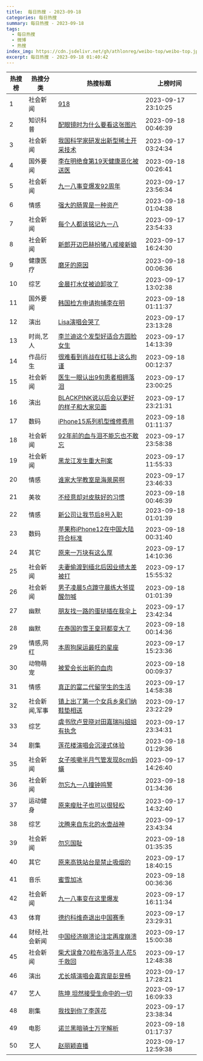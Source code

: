```yaml
---
title:  每日热搜 - 2023-09-18
categories: 每日热搜
summary: 每日热搜 - 2023-09-18
tags:
  - 每日热搜
  - 微博
  - 热搜
index_img: https://cdn.jsdelivr.net/gh/athlonreg/weibo-top/weibo-top.jpeg
excerpt: 每日热搜 - 2023-09-18 01:40:42
---
```


| 热搜榜 | 热搜分类 | 热搜标题 | 上榜时间 |
| --- | --- | --- | --- |
| 1 | 社会新闻 | [918](https://s.weibo.com/weibo%3Fq%3D%2523918%2523) | 2023-09-17 23:10:25 | 
| 2 | 知识科普 | [配眼镜时为什么要看这张图片](https://s.weibo.com/weibo%3Fq%3D%2523%E9%85%8D%E7%9C%BC%E9%95%9C%E6%97%B6%E4%B8%BA%E4%BB%80%E4%B9%88%E8%A6%81%E7%9C%8B%E8%BF%99%E5%BC%A0%E5%9B%BE%E7%89%87%2523) | 2023-09-18 00:46:39 | 
| 3 | 社会新闻 | [我国科学家研发出新型稀土开采技术](https://s.weibo.com/weibo%3Fq%3D%2523%E6%88%91%E5%9B%BD%E7%A7%91%E5%AD%A6%E5%AE%B6%E7%A0%94%E5%8F%91%E5%87%BA%E6%96%B0%E5%9E%8B%E7%A8%80%E5%9C%9F%E5%BC%80%E9%87%87%E6%8A%80%E6%9C%AF%2523) | 2023-09-17 03:24:34 | 
| 4 | 国外要闻 | [李在明绝食第19天健康恶化被送医](https://s.weibo.com/weibo%3Fq%3D%2523%E6%9D%8E%E5%9C%A8%E6%98%8E%E7%BB%9D%E9%A3%9F%E7%AC%AC19%E5%A4%A9%E5%81%A5%E5%BA%B7%E6%81%B6%E5%8C%96%E8%A2%AB%E9%80%81%E5%8C%BB%2523) | 2023-09-18 00:26:41 | 
| 5 | 社会新闻 | [九一八事变爆发92周年](https://s.weibo.com/weibo%3Fq%3D%2523%E4%B9%9D%E4%B8%80%E5%85%AB%E4%BA%8B%E5%8F%98%E7%88%86%E5%8F%9192%E5%91%A8%E5%B9%B4%2523) | 2023-09-17 23:56:34 | 
| 6 | 情感 | [强大的肠胃是一种资产](https://s.weibo.com/weibo%3Fq%3D%2523%E5%BC%BA%E5%A4%A7%E7%9A%84%E8%82%A0%E8%83%83%E6%98%AF%E4%B8%80%E7%A7%8D%E8%B5%84%E4%BA%A7%2523) | 2023-09-18 01:04:38 | 
| 7 | 社会新闻 | [每个人都该铭记九一八](https://s.weibo.com/weibo%3Fq%3D%2523%E6%AF%8F%E4%B8%AA%E4%BA%BA%E9%83%BD%E8%AF%A5%E9%93%AD%E8%AE%B0%E4%B9%9D%E4%B8%80%E5%85%AB%2523) | 2023-09-17 23:54:33 | 
| 8 | 社会新闻 | [新郎开迈巴赫扮猪八戒接新娘](https://s.weibo.com/weibo%3Fq%3D%2523%E6%96%B0%E9%83%8E%E5%BC%80%E8%BF%88%E5%B7%B4%E8%B5%AB%E6%89%AE%E7%8C%AA%E5%85%AB%E6%88%92%E6%8E%A5%E6%96%B0%E5%A8%98%2523) | 2023-09-17 16:24:30 | 
| 9 | 健康医疗 | [磨牙的原因](https://s.weibo.com/weibo%3Fq%3D%2523%E7%A3%A8%E7%89%99%E7%9A%84%E5%8E%9F%E5%9B%A0%2523) | 2023-09-18 00:06:36 | 
| 10 | 综艺 | [金晨打水仗被迫卸妆了](https://s.weibo.com/weibo%3Fq%3D%2523%E9%87%91%E6%99%A8%E6%89%93%E6%B0%B4%E4%BB%97%E8%A2%AB%E8%BF%AB%E5%8D%B8%E5%A6%86%E4%BA%86%2523) | 2023-09-17 13:02:38 | 
| 11 | 国外要闻 | [韩国检方申请拘捕李在明](https://s.weibo.com/weibo%3Fq%3D%2523%E9%9F%A9%E5%9B%BD%E6%A3%80%E6%96%B9%E7%94%B3%E8%AF%B7%E6%8B%98%E6%8D%95%E6%9D%8E%E5%9C%A8%E6%98%8E%2523) | 2023-09-18 01:11:37 | 
| 12 | 演出 | [Lisa演唱会哭了](https://s.weibo.com/weibo%3Fq%3D%2523Lisa%E6%BC%94%E5%94%B1%E4%BC%9A%E5%93%AD%E4%BA%86%2523) | 2023-09-17 23:13:28 | 
| 13 | 时尚,艺人 | [李兰迪这个发型好适合方圆脸女生](https://s.weibo.com/weibo%3Fq%3D%2523%E6%9D%8E%E5%85%B0%E8%BF%AA%E8%BF%99%E4%B8%AA%E5%8F%91%E5%9E%8B%E5%A5%BD%E9%80%82%E5%90%88%E6%96%B9%E5%9C%86%E8%84%B8%E5%A5%B3%E7%94%9F%2523) | 2023-09-17 14:13:39 | 
| 14 | 作品衍生 | [很难看到肖战在红毯上这么拘谨](https://s.weibo.com/weibo%3Fq%3D%2523%E5%BE%88%E9%9A%BE%E7%9C%8B%E5%88%B0%E8%82%96%E6%88%98%E5%9C%A8%E7%BA%A2%E6%AF%AF%E4%B8%8A%E8%BF%99%E4%B9%88%E6%8B%98%E8%B0%A8%2523) | 2023-09-18 00:12:37 | 
| 15 | 社会新闻 | [医生一眼认出9旬患者相拥落泪](https://s.weibo.com/weibo%3Fq%3D%2523%E5%8C%BB%E7%94%9F%E4%B8%80%E7%9C%BC%E8%AE%A4%E5%87%BA9%E6%97%AC%E6%82%A3%E8%80%85%E7%9B%B8%E6%8B%A5%E8%90%BD%E6%B3%AA%2523) | 2023-09-17 23:00:25 | 
| 16 | 演出 | [BLACKPINK说以后会以更好的样子和大家见面](https://s.weibo.com/weibo%3Fq%3D%2523BLACKPINK%E8%AF%B4%E4%BB%A5%E5%90%8E%E4%BC%9A%E4%BB%A5%E6%9B%B4%E5%A5%BD%E7%9A%84%E6%A0%B7%E5%AD%90%E5%92%8C%E5%A4%A7%E5%AE%B6%E8%A7%81%E9%9D%A2%2523) | 2023-09-17 23:21:31 | 
| 17 | 数码 | [iPhone15系列机型维修费用](https://s.weibo.com/weibo%3Fq%3D%2523iPhone15%E7%B3%BB%E5%88%97%E6%9C%BA%E5%9E%8B%E7%BB%B4%E4%BF%AE%E8%B4%B9%E7%94%A8%2523) | 2023-09-18 01:11:37 | 
| 18 | 社会新闻 | [92年前的血与泪不能忘也不敢忘](https://s.weibo.com/weibo%3Fq%3D%252392%E5%B9%B4%E5%89%8D%E7%9A%84%E8%A1%80%E4%B8%8E%E6%B3%AA%E4%B8%8D%E8%83%BD%E5%BF%98%E4%B9%9F%E4%B8%8D%E6%95%A2%E5%BF%98%2523) | 2023-09-17 23:58:38 | 
| 19 | 社会新闻 | [黑龙江发生重大刑案](https://s.weibo.com/weibo%3Fq%3D%2523%E9%BB%91%E9%BE%99%E6%B1%9F%E5%8F%91%E7%94%9F%E9%87%8D%E5%A4%A7%E5%88%91%E6%A1%88%2523) | 2023-09-17 11:55:33 | 
| 20 | 情感 | [谁家大学教室是海景房啊](https://s.weibo.com/weibo%3Fq%3D%2523%E8%B0%81%E5%AE%B6%E5%A4%A7%E5%AD%A6%E6%95%99%E5%AE%A4%E6%98%AF%E6%B5%B7%E6%99%AF%E6%88%BF%E5%95%8A%2523) | 2023-09-17 23:46:33 | 
| 21 | 美妆 | [不经意却对皮肤好的习惯](https://s.weibo.com/weibo%3Fq%3D%2523%E4%B8%8D%E7%BB%8F%E6%84%8F%E5%8D%B4%E5%AF%B9%E7%9A%AE%E8%82%A4%E5%A5%BD%E7%9A%84%E4%B9%A0%E6%83%AF%2523) | 2023-09-18 00:46:39 | 
| 22 | 情感 | [新公司让我节后8号入职](https://s.weibo.com/weibo%3Fq%3D%2523%E6%96%B0%E5%85%AC%E5%8F%B8%E8%AE%A9%E6%88%91%E8%8A%82%E5%90%8E8%E5%8F%B7%E5%85%A5%E8%81%8C%2523) | 2023-09-18 01:01:39 | 
| 23 | 数码 | [苹果称iPhone12在中国大陆符合标准](https://s.weibo.com/weibo%3Fq%3D%2523%E8%8B%B9%E6%9E%9C%E7%A7%B0iPhone12%E5%9C%A8%E4%B8%AD%E5%9B%BD%E5%A4%A7%E9%99%86%E7%AC%A6%E5%90%88%E6%A0%87%E5%87%86%2523) | 2023-09-18 00:31:40 | 
| 24 | 其它 | [原来一万块有这么厚](https://s.weibo.com/weibo%3Fq%3D%2523%E5%8E%9F%E6%9D%A5%E4%B8%80%E4%B8%87%E5%9D%97%E6%9C%89%E8%BF%99%E4%B9%88%E5%8E%9A%2523) | 2023-09-17 14:10:36 | 
| 25 | 社会新闻 | [夫妻偷渡到缅北后因业绩太差被打](https://s.weibo.com/weibo%3Fq%3D%2523%E5%A4%AB%E5%A6%BB%E5%81%B7%E6%B8%A1%E5%88%B0%E7%BC%85%E5%8C%97%E5%90%8E%E5%9B%A0%E4%B8%9A%E7%BB%A9%E5%A4%AA%E5%B7%AE%E8%A2%AB%E6%89%93%2523) | 2023-09-17 15:55:32 | 
| 26 | 社会新闻 | [男子凌晨5点蹲守晨练大爷提醒勿喊](https://s.weibo.com/weibo%3Fq%3D%2523%E7%94%B7%E5%AD%90%E5%87%8C%E6%99%A85%E7%82%B9%E8%B9%B2%E5%AE%88%E6%99%A8%E7%BB%83%E5%A4%A7%E7%88%B7%E6%8F%90%E9%86%92%E5%8B%BF%E5%96%8A%2523) | 2023-09-18 01:01:39 | 
| 27 | 幽默 | [朋友找一路的蛋挞插在我伞上](https://s.weibo.com/weibo%3Fq%3D%2523%E6%9C%8B%E5%8F%8B%E6%89%BE%E4%B8%80%E8%B7%AF%E7%9A%84%E8%9B%8B%E6%8C%9E%E6%8F%92%E5%9C%A8%E6%88%91%E4%BC%9E%E4%B8%8A%2523) | 2023-09-17 23:42:34 | 
| 28 | 幽默 | [在泰国的雪王皇冠都变大了](https://s.weibo.com/weibo%3Fq%3D%2523%E5%9C%A8%E6%B3%B0%E5%9B%BD%E7%9A%84%E9%9B%AA%E7%8E%8B%E7%9A%87%E5%86%A0%E9%83%BD%E5%8F%98%E5%A4%A7%E4%BA%86%2523) | 2023-09-18 00:14:36 | 
| 29 | 情感,网红 | [本周狗屎运最旺的星座](https://s.weibo.com/weibo%3Fq%3D%2523%E6%9C%AC%E5%91%A8%E7%8B%97%E5%B1%8E%E8%BF%90%E6%9C%80%E6%97%BA%E7%9A%84%E6%98%9F%E5%BA%A7%2523) | 2023-09-17 15:23:36 | 
| 30 | 动物萌宠 | [被爱会长出新的血肉](https://s.weibo.com/weibo%3Fq%3D%2523%E8%A2%AB%E7%88%B1%E4%BC%9A%E9%95%BF%E5%87%BA%E6%96%B0%E7%9A%84%E8%A1%80%E8%82%89%2523) | 2023-09-18 00:09:37 | 
| 31 | 情感 | [真正的富二代留学生的生活](https://s.weibo.com/weibo%3Fq%3D%2523%E7%9C%9F%E6%AD%A3%E7%9A%84%E5%AF%8C%E4%BA%8C%E4%BB%A3%E7%95%99%E5%AD%A6%E7%94%9F%E7%9A%84%E7%94%9F%E6%B4%BB%2523) | 2023-09-17 14:58:38 | 
| 32 | 社会新闻,军事 | [镇上出了第一个女兵乡亲们纳鞋垫相送](https://s.weibo.com/weibo%3Fq%3D%2523%E9%95%87%E4%B8%8A%E5%87%BA%E4%BA%86%E7%AC%AC%E4%B8%80%E4%B8%AA%E5%A5%B3%E5%85%B5%E4%B9%A1%E4%BA%B2%E4%BB%AC%E7%BA%B3%E9%9E%8B%E5%9E%AB%E7%9B%B8%E9%80%81%2523) | 2023-09-17 23:22:29 | 
| 33 | 综艺 | [虞书欣卢昱晓对田嘉瑞叫姐姐有执念](https://s.weibo.com/weibo%3Fq%3D%2523%E8%99%9E%E4%B9%A6%E6%AC%A3%E5%8D%A2%E6%98%B1%E6%99%93%E5%AF%B9%E7%94%B0%E5%98%89%E7%91%9E%E5%8F%AB%E5%A7%90%E5%A7%90%E6%9C%89%E6%89%A7%E5%BF%B5%2523) | 2023-09-17 23:34:31 | 
| 34 | 剧集 | [莲花楼演唱会沉浸式体验](https://s.weibo.com/weibo%3Fq%3D%2523%E8%8E%B2%E8%8A%B1%E6%A5%BC%E6%BC%94%E5%94%B1%E4%BC%9A%E6%B2%89%E6%B5%B8%E5%BC%8F%E4%BD%93%E9%AA%8C%2523) | 2023-09-18 01:29:36 | 
| 35 | 社会新闻 | [女子咳嗽半月气管发现8cm蚂蟥](https://s.weibo.com/weibo%3Fq%3D%2523%E5%A5%B3%E5%AD%90%E5%92%B3%E5%97%BD%E5%8D%8A%E6%9C%88%E6%B0%94%E7%AE%A1%E5%8F%91%E7%8E%B08cm%E8%9A%82%E8%9F%A5%2523) | 2023-09-17 14:26:40 | 
| 36 | 社会新闻 | [勿忘九一八撞钟鸣警](https://s.weibo.com/weibo%3Fq%3D%2523%E5%8B%BF%E5%BF%98%E4%B9%9D%E4%B8%80%E5%85%AB%E6%92%9E%E9%92%9F%E9%B8%A3%E8%AD%A6%2523) | 2023-09-18 01:34:36 | 
| 37 | 运动健身 | [原来瘦肚子也可以很轻松](https://s.weibo.com/weibo%3Fq%3D%2523%E5%8E%9F%E6%9D%A5%E7%98%A6%E8%82%9A%E5%AD%90%E4%B9%9F%E5%8F%AF%E4%BB%A5%E5%BE%88%E8%BD%BB%E6%9D%BE%2523) | 2023-09-17 14:32:40 | 
| 38 | 综艺 | [沈腾来自东北的水壶战神](https://s.weibo.com/weibo%3Fq%3D%2523%E6%B2%88%E8%85%BE%E6%9D%A5%E8%87%AA%E4%B8%9C%E5%8C%97%E7%9A%84%E6%B0%B4%E5%A3%B6%E6%88%98%E7%A5%9E%2523) | 2023-09-17 23:43:34 | 
| 39 | 社会新闻 | [勿忘国耻](https://s.weibo.com/weibo%3Fq%3D%2523%E5%8B%BF%E5%BF%98%E5%9B%BD%E8%80%BB%2523) | 2023-09-18 01:35:35 | 
| 40 | 其它 | [原来高铁站台是禁止吸烟的](https://s.weibo.com/weibo%3Fq%3D%2523%E5%8E%9F%E6%9D%A5%E9%AB%98%E9%93%81%E7%AB%99%E5%8F%B0%E6%98%AF%E7%A6%81%E6%AD%A2%E5%90%B8%E7%83%9F%E7%9A%84%2523) | 2023-09-17 18:40:15 | 
| 41 | 音乐 | [蜜雪加冰](https://s.weibo.com/weibo%3Fq%3D%2523%E8%9C%9C%E9%9B%AA%E5%8A%A0%E5%86%B0%2523) | 2023-09-18 00:36:36 | 
| 42 | 社会新闻 | [九一八事变在这里爆发](https://s.weibo.com/weibo%3Fq%3D%2523%E4%B9%9D%E4%B8%80%E5%85%AB%E4%BA%8B%E5%8F%98%E5%9C%A8%E8%BF%99%E9%87%8C%E7%88%86%E5%8F%91%2523) | 2023-09-17 16:11:34 | 
| 43 | 体育 | [德约科维奇退出中国赛季](https://s.weibo.com/weibo%3Fq%3D%2523%E5%BE%B7%E7%BA%A6%E7%A7%91%E7%BB%B4%E5%A5%87%E9%80%80%E5%87%BA%E4%B8%AD%E5%9B%BD%E8%B5%9B%E5%AD%A3%2523) | 2023-09-17 23:29:31 | 
| 44 | 财经,社会新闻 | [中国经济崩溃论注定再度崩溃](https://s.weibo.com/weibo%3Fq%3D%2523%E4%B8%AD%E5%9B%BD%E7%BB%8F%E6%B5%8E%E5%B4%A9%E6%BA%83%E8%AE%BA%E6%B3%A8%E5%AE%9A%E5%86%8D%E5%BA%A6%E5%B4%A9%E6%BA%83%2523) | 2023-09-17 15:00:38 | 
| 45 | 社会新闻 | [柴犬误食70粒布洛芬主人花5千救回](https://s.weibo.com/weibo%3Fq%3D%2523%E6%9F%B4%E7%8A%AC%E8%AF%AF%E9%A3%9F70%E7%B2%92%E5%B8%83%E6%B4%9B%E8%8A%AC%E4%B8%BB%E4%BA%BA%E8%8A%B15%E5%8D%83%E6%95%91%E5%9B%9E%2523) | 2023-09-17 12:48:38 | 
| 46 | 演出 | [尤长靖演唱会嘉宾是彭昱畅](https://s.weibo.com/weibo%3Fq%3D%2523%E5%B0%A4%E9%95%BF%E9%9D%96%E6%BC%94%E5%94%B1%E4%BC%9A%E5%98%89%E5%AE%BE%E6%98%AF%E5%BD%AD%E6%98%B1%E7%95%85%2523) | 2023-09-17 17:28:21 | 
| 47 | 艺人 | [陈坤 坦然接受生命中的一切](https://s.weibo.com/weibo%3Fq%3D%2523%E9%99%88%E5%9D%A4%20%E5%9D%A6%E7%84%B6%E6%8E%A5%E5%8F%97%E7%94%9F%E5%91%BD%E4%B8%AD%E7%9A%84%E4%B8%80%E5%88%87%2523) | 2023-09-17 16:09:33 | 
| 48 | 剧集 | [我找到你了李莲花](https://s.weibo.com/weibo%3Fq%3D%2523%E6%88%91%E6%89%BE%E5%88%B0%E4%BD%A0%E4%BA%86%E6%9D%8E%E8%8E%B2%E8%8A%B1%2523) | 2023-09-17 23:38:34 | 
| 49 | 电影 | [诺兰黑暗骑士万字解析](https://s.weibo.com/weibo%3Fq%3D%2523%E8%AF%BA%E5%85%B0%E9%BB%91%E6%9A%97%E9%AA%91%E5%A3%AB%E4%B8%87%E5%AD%97%E8%A7%A3%E6%9E%90%2523) | 2023-09-18 01:17:37 | 
| 50 | 艺人 | [赵丽颖直播](https://s.weibo.com/weibo%3Fq%3D%2523%E8%B5%B5%E4%B8%BD%E9%A2%96%E7%9B%B4%E6%92%AD%2523) | 2023-09-17 12:59:38 | 
